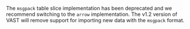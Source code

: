 The `msgpack` table slice implementation has been deprecated and we recommend
switching to the `arrow` implementation. The v1.2 version of VAST will remove
support for importing new data with the `msgpack` format.
